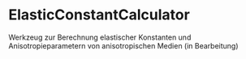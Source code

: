 # ElasticConstantCalculator
Werkzeug zur Berechnung elastischer Konstanten und Anisotropieparametern von anisotropischen Medien
(in Bearbeitung)
